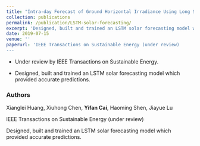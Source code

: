 ```yaml
---
title: "Intra-day Forecast of Ground Horizontal Irradiance Using Long Short-Term Memory Network (LSTM)"
collection: publications
permalink: /publication/LSTM-solar-forecasting/
excerpt: 'Designed, built and trained an LSTM solar forecasting model which provided accurate predictions.'
date: 2019-07-15
venue: ''
paperurl: 'IEEE Transactions on Sustainable Energy (under review)
---
```




- Under review by IEEE Transactions on Sustainable Energy.

- Designed, built and trained an LSTM solar forecasting model which provided accurate predictions.



### Authors 

Xianglei Huang, Xiuhong Chen, **Yifan Cai**, Haoming Shen, Jiayue Lu 



IEEE Transactions on Sustainable Energy (under review)

Designed, built and trained an LSTM solar forecasting model which provided accurate predictions.